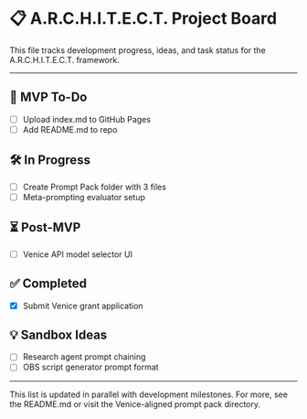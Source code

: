 
# 📋 A.R.C.H.I.T.E.C.T. Project Board

This file tracks development progress, ideas, and task status for the A.R.C.H.I.T.E.C.T. framework.

---

## 🎯 MVP To-Do
- [ ] Upload index.md to GitHub Pages
- [ ] Add README.md to repo

## 🛠️ In Progress
- [ ] Create Prompt Pack folder with 3 files
- [ ] Meta-prompting evaluator setup

## ⏳ Post-MVP
- [ ] Venice API model selector UI

## ✅ Completed
- [x] Submit Venice grant application

## 💡 Sandbox Ideas
- [ ] Research agent prompt chaining
- [ ] OBS script generator prompt format

---

This list is updated in parallel with development milestones. For more, see the README.md or visit the Venice-aligned prompt pack directory.
